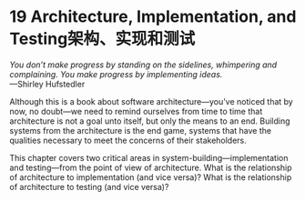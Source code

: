19 Architecture, Implementation, and Testing架构、实现和测试
===

_You don’t make progress by standing on the sidelines, whimpering and complaining. You make progress by implementing ideas._  
—Shirley Hufstedler

Although this is a book about software architecture—you’ve noticed that by now, no doubt—we need to remind ourselves from time to time that architecture is not a goal unto itself, but only the means to an end. Building systems from the architecture is the end game, systems that have the qualities necessary to meet the concerns of their stakeholders.

This chapter covers two critical areas in system-building—implementation and testing—from the point of view of architecture. What is the relationship of architecture to implementation (and vice versa)? What is the relationship of architecture to testing (and vice versa)?
